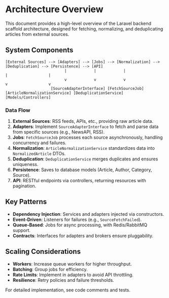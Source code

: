 # Architecture Overview

This document provides a high-level overview of the Laravel backend scaffold architecture, designed for fetching, normalizing, and deduplicating articles from external sources.

## System Components

```
[External Sources] --> [Adapters] --> [Jobs] --> [Normalization] --> [Deduplication] --> [Persistence] --> [API]
                          |            |            |                  |                  |
                          v            v            v                  v                  v
                    [SourceAdapterInterface] [FetchSourceJob] [ArticleNormalizationService] [DeduplicationService] [Models/Controllers]
```

### Data Flow

1. **External Sources**: RSS feeds, APIs, etc., providing raw article data.
2. **Adapters**: Implement `SourceAdapterInterface` to fetch and parse data from specific sources (e.g., NewsAPI, RSS).
3. **Jobs**: `FetchSourceJob` processes each source asynchronously, handling concurrency and failures.
4. **Normalization**: `ArticleNormalizationService` standardizes data into `NormalizedArticle` DTOs.
5. **Deduplication**: `DeduplicationService` merges duplicates and ensures uniqueness.
6. **Persistence**: Saves to database models (Article, Author, Category, Source).
7. **API**: RESTful endpoints via controllers, returning resources with pagination.

## Key Patterns

- **Dependency Injection**: Services and adapters injected via constructors.
- **Event-Driven**: Listeners for failures (e.g., `SourceFetchFailed`).
- **Queue-Based**: Jobs for async processing, with Redis/RabbitMQ support.
- **Contracts**: Interfaces for adapters and brokers ensure pluggability.

## Scaling Considerations

- **Workers**: Increase queue workers for higher throughput.
- **Batching**: Group jobs for efficiency.
- **Rate Limits**: Implement in adapters to avoid API throttling.
- **Resilience**: Retry policies and failure thresholds.

For detailed implementation, see code comments and tests.